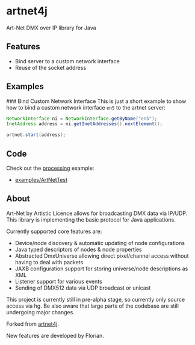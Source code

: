 # artnet4j
Art-Net DMX over IP library for Java

## Features

* Bind server to a custom network interface
* Reuse of the socket address

## Examples
### Bind Custom Network Interface
This is just a short example to show how to bind a custom network interface `en5` to the artnet server:

```java
NetworkInterface ni = NetworkInterface.getByName("en5");
InetAddress address = ni.getInetAddresses().nextElement();

artnet.start(address);
```

## Code
Check out the [processing](https://processing.org/) example:

* [examples/ArtNetTest](examples/ArtNetTest)

## About
Art-Net by Artistic Licence allows for broadcasting DMX data via IP/UDP. This library is implementing the basic protocol for Java applications.

Currently supported core features are:

* Device/node discovery & automatic updating of node configurations
* Java typed descriptors of nodes & node properties
* Abstracted DmxUniverse allowing direct pixel/channel access without having to deal with packets
* JAXB configuration support for storing universe/node descriptions as XML
* Listener support for various events
* Sending of DMX512 data via UDP broadcast or unicast

This project is currently still in pre-alpha stage, so currently only source access via hg. Be also aware that large parts of the codebase are still undergoing major changes.

Forked from [artnet4j](https://code.google.com/archive/p/artnet4j/).

New features are developed by Florian.